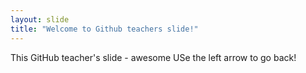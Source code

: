 ```yaml
---
layout: slide
title: "Welcome to Github teachers slide!"
---
```

This GitHub teacher's slide - awesome
USe the left arrow to go back!
